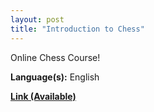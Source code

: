 ```yaml
---
layout: post
title: "Introduction to Chess"
---
```


Online Chess Course!

**Language(s):** English

**[Link (Available)](https://www.youtube.com/playlist?list=PLQHrs8NB2DpzBFvLb6Tah6rMqQ4_5jgJo)**
